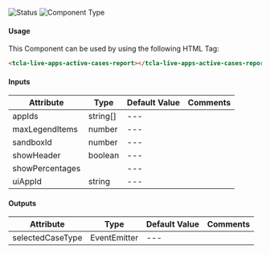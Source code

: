 
![Status][auto] ![Component Type][minor] <!--Component Meta {"created_by":"Auto", "reviewed_by":"Auto", "last_modified_by":"Auto", "comment":"none"} Component Meta -->




#### Usage


This Component can be used by using the following HTML Tag:

```html
<tcla-live-apps-active-cases-report></tcla-live-apps-active-cases-report>
```

#### Inputs

Attribute | Type | Default Value  | Comments
--- | --- | --- | ---
appIds | string[] | --- | 
maxLegendItems | number | --- | 
sandboxId | number | --- | 
showHeader | boolean | --- | 
showPercentages |  | --- | 
uiAppId | string | --- | 

#### Outputs

Attribute | Type | Default Value  | Comments
--- | --- | --- | ---
selectedCaseType | EventEmitter<CaseTypeReportRecord> | --- | 


[auto]: https://img.shields.io/badge/Status-auto%20generated-lightgrey.svg?style=flat "auto generated"

[manually]: https://img.shields.io/badge/Status-manually%20created-yellow.svg?style=flat "manually created"

[draft]: https://img.shields.io/badge/Status-draft-red.svg?style=flat "draft"

[review]: https://img.shields.io/badge/Status-need%20review-yellowgreen.svg?style=flat "need review"

[review done]: https://img.shields.io/badge/Status-review%20done-green.svg?style=flat "review done"

[finalized]: https://img.shields.io/badge/Status-finalized-brightgreen.svg?style=flat "finalized"

[top]: https://img.shields.io/badge/Component%20Type-Top-blue.svg?style=flat "top Component"

[major]: https://img.shields.io/badge/Component%20Type-major%20Component-blue.svg?style=flat "major Component"

[minor]: https://img.shields.io/badge/Component%20Type-minor%20Component-blue.svg?style=flat "minor Component"



